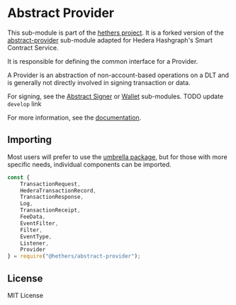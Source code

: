 Abstract Provider
=================

This sub-module is part of the [hethers project](https://github.com/hashgraph/hethers.js). It is a forked version of 
the [abstract-provider](https://github.com/ethers-io/ethers.js/tree/master/packages/abstract-provider) sub-module 
adapted for Hedera Hashgraph's Smart Contract Service.

It is responsible for defining the common interface for a Provider.

A Provider is an abstraction of non-account-based operations on a DLT and
is generally not directly involved in signing transaction or data.

For signing, see the [Abstract Signer](https://github.com/hashgraph/hethers.js/tree/develop/packages/abstract-signer)
or [Wallet](https://github.com/hashgraph/hethers.js/tree/develop/packages/wallet) sub-modules. TODO update `develop` 
link

For more information, see the [documentation](https://docs.hedera.com/hethers/application-programming-interface/providers).

Importing
---------

Most users will prefer to use the [umbrella package](https://www.npmjs.com/package/@hashgraph/hethers),
but for those with more specific needs, individual components can be imported.

```javascript
const {
    TransactionRequest,
    HederaTransactionRecord,
    TransactionResponse,
    Log,
    TransactionReceipt,
    FeeData,
    EventFilter,
    Filter,
    EventType,
    Listener,
    Provider
} = require("@hethers/abstract-provider");
```

License
-------

MIT License
